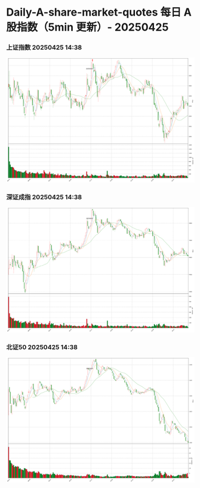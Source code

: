 
# Daily-A-share-market-quotes 每日 A 股指数（5min 更新）- 20250425

### 上证指数 20250425 14:38
![](./fig/2025/4/20250425-sh000001.png)

### 深证成指 20250425 14:38
![](./fig/2025/4/20250425-sz399001.png)

### 北证50 20250425 14:38
![](./fig/2025/4/20250425-bj899050.png)
